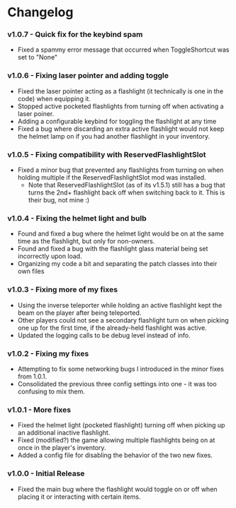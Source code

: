 # Changelog

### v1.0.7 - Quick fix for the keybind spam
* Fixed a spammy error message that occurred when ToggleShortcut was set to "None"

### v1.0.6 - Fixing laser pointer and adding toggle
* Fixed the laser pointer acting as a flashlight (it technically is one in the code) when equipping it.
* Stopped active pocketed flashlights from turning off when activating a laser poiner.
* Adding a configurable keybind for toggling the flashlight at any time
* Fixed a bug where discarding an extra active flashlight would not keep the helmet lamp on if you had another flashlight in your inventory.

### v1.0.5 - Fixing compatibility with ReservedFlashlightSlot
* Fixed a minor bug that prevented any flashlights from turning on when holding multiple if the ReservedFlashlightSlot mod was installed.
	* Note that ReservedFlashlightSlot (as of its v1.5.1) still has a bug that turns the 2nd+ flashlight back off when switching back to it. This is their bug, not mine :)
	
### v1.0.4 - Fixing the helmet light and bulb
* Found and fixed a bug where the helmet light would be on at the same time as the flashlight, but only for non-owners.
* Found and fixed a bug with the flashlight glass material being set incorrectly upon load.
* Organizing my code a bit and separating the patch classes into their own files
	
### v1.0.3 - Fixing more of my fixes
* Using the inverse teleporter while holding an active flashlight kept the beam on the player after being teleported.
* Other players could not see a secondary flashlight turn on when picking one up for the first time, if the already-held flashlight was active.
* Updated the logging calls to be debug level instead of info.
	
### v1.0.2 - Fixing my fixes
* Attempting to fix some networking bugs I introduced in the minor fixes from 1.0.1.
* Consolidated the previous three config settings into one - it was too confusing to mix them.
	
### v1.0.1 - More fixes
* Fixed the helmet light (pocketed flashlight) turning off when picking up an additional inactive flashlight.
* Fixed (modified?) the game allowing multiple flashlights being on at once in the player's inventory.
* Added a config file for disabling the behavior of the two new fixes.
	
### v1.0.0 - Initial Release
* Fixed the main bug where the flashlight would toggle on or off when placing it or interacting with certain items.
